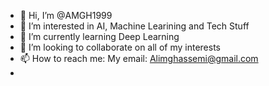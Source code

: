 - 👋 Hi, I’m @AMGH1999
- 👀 I’m interested in AI, Machine Learining and Tech Stuff
- 🌱 I’m currently learning Deep Learning
- 💞️ I’m looking to collaborate on all of my interests
- 📫 How to reach me: My email: Alimghassemi@gmail.com
- 
<!---
AMGH1999/AMGH1999 is a ✨ special ✨ repository because its `README.md` (this file) appears on your GitHub profile.
You can click the Preview link to take a look at your changes.
--->
